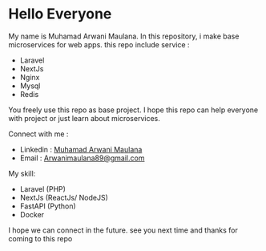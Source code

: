 # Hello Everyone

My name is Muhamad Arwani Maulana. In this repository, i make base microservices for web apps. this repo include service :

- Laravel
- NextJs
- Nginx
- Mysql
- Redis

You freely use this repo as base project. I hope this repo can help everyone with project or just learn about microservices. 

Connect with me :

- Linkedin : [Muhamad Arwani Maulana](https://www.linkedin.com/in/muhamad-arwani-maulana-870297199)
- Email : [Arwanimaulana89@gmail.com](mailto:arwanimaulana89@gmail.com)

My skill:

- Laravel (PHP)
- NextJs (ReactJs/ NodeJS)
- FastAPI (Python)
- Docker

I hope we can connect in the future. see you next time and thanks for coming to this repo
